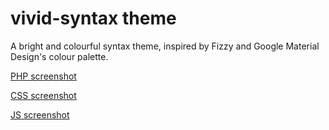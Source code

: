 # vivid-syntax theme

A bright and colourful syntax theme, inspired by Fizzy and Google Material Design's colour palette.

[PHP screenshot](https://raw.githubusercontent.com/cliambrown/vivid-syntax/master/vivid-php.png)

[CSS screenshot](https://raw.githubusercontent.com/cliambrown/vivid-syntax/master/vivid-css.png)

[JS screenshot](https://raw.githubusercontent.com/cliambrown/vivid-syntax/master/vivid-js.png)
